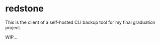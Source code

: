 # redstone

This is the client of a self-hosted CLI backup tool for my final graduation project.

WIP...

